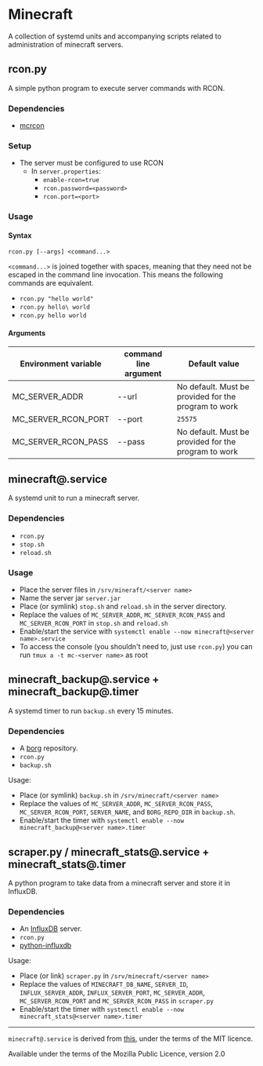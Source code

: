 # Minecraft

A collection of systemd units and accompanying scripts related to administration of minecraft servers.

## rcon.py

A simple python program to execute server commands with RCON.

### Dependencies

- [mcrcon](https://pypi.org/project/mcrcon/)

### Setup

- The server must be configured to use RCON
  - In `server.properties`:
    - `enable-rcon=true`
    - `rcon.password=<password>`
    - `rcon.port=<port>`

### Usage

#### Syntax

`rcon.py [--args] <command...>`

`<command...>` is joined together with spaces, meaning that they need not be escaped in the command line invocation. This means the following commands are equivalent.

- `rcon.py "hello world"`
- `rcon.py hello\ world`
- `rcon.py hello world`

#### Arguments

| Environment variable | command line argument | Default value                                        |
| -------------------- | --------------------- | ---------------------------------------------------- |
| MC_SERVER_ADDR       | --url                 | No default. Must be provided for the program to work |
| MC_SERVER_RCON_PORT  | --port                | `25575`                                              |
| MC_SERVER_RCON_PASS  | --pass                | No default. Must be provided for the program to work |

## minecraft@.service

A systemd unit to run a minecraft server.

### Dependencies

- `rcon.py`
- `stop.sh`
- `reload.sh`

### Usage

- Place the server files in `/srv/mineraft/<server name>`
- Name the server jar `server.jar`
- Place (or symlink) `stop.sh` and `reload.sh` in the server directory.
- Replace the values of `MC_SERVER_ADDR`, `MC_SERVER_RCON_PASS` and `MC_SERVER_RCON_PORT` in `stop.sh` and `reload.sh`
- Enable/start the service with `systemctl enable --now minecraft@<server name>.service`
- To access the console (you shouldn't need to, just use `rcon.py`) you can run `tmux a -t mc-<server name>` as root

## minecraft_backup@.service + minecraft_backup@.timer

A systemd timer to run `backup.sh` every 15 minutes.

### Dependencies

- A [borg](https://github.com/borgbackup/borg) repository.
- `rcon.py`
- `backup.sh`

Usage:

- Place (or symlink) `backup.sh` in `/srv/minecraft/<server name>`
- Replace the values of `MC_SERVER_ADDR`, `MC_SERVER_RCON_PASS`, `MC_SERVER_RCON_PORT`, `SERVER_NAME`, and `BORG_REPO_DIR` in `backup.sh`.
- Enable/start the timer with `systemctl enable --now minecraft_backup@<server name>.timer`

## scraper.py / minecraft_stats@.service + minecraft_stats@.timer

A python program to take data from a minecraft server and store it in InfluxDB.

### Dependencies

- An [InfluxDB](https://github.com/influxdata/influxdb) server.
- `rcon.py`
- [python-influxdb](https://github.com/influxdata/influxdb-python)

Usage:

- Place (or link) `scraper.py` in `/srv/minecraft/<server name>`
- Replace the values of `MINECRAFT_DB_NAME`, `SERVER_ID`, `INFLUX_SERVER_ADDR`, `INFLUX_SERVER_PORT`, `MC_SERVER_ADDR`, `MC_SERVER_RCON_PORT` and `MC_SERVER_RCON_PASS` in `scraper.py`
- Enable/start the timer with `systemctl enable --now minecraft_stats@<server name>.timer`

---

`minecraft@.service` is derived from [this](https://github.com/agowa338/MinecraftSystemdUnit/), under the terms of the MIT licence.

Available under the terms of the Mozilla Public Licence, version 2.0
